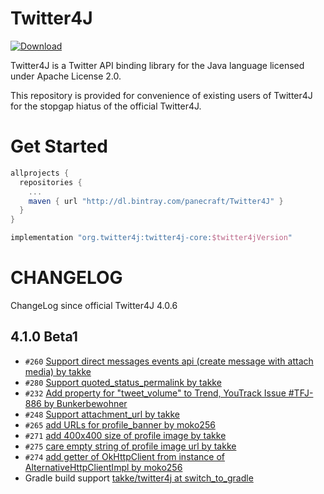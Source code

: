 # Twitter4J

[ ![Download](https://api.bintray.com/packages/panecraft/maven/Twitter4J/images/download.svg) ](https://bintray.com/panecraft/maven/Twitter4J/_latestVersion)


Twitter4J is a Twitter API binding library for the Java language licensed under Apache License 2.0.

This repository is provided for convenience of existing users of Twitter4J for the stopgap hiatus of the official Twitter4J.

# Get Started

```groovy
allprojects {
  repositories {
    ...
    maven { url "http://dl.bintray.com/panecraft/Twitter4J" }
  }
}
```

```groovy
implementation "org.twitter4j:twitter4j-core:$twitter4jVersion"
```

# CHANGELOG

ChangeLog since official Twitter4J 4.0.6

## 4.1.0 Beta1
  - ```#260``` [Support direct messages events api (create message with attach media) by takke](https://github.com/yusuke/twitter4j/pull/260)
  - ```#280``` [Support quoted_status_permalink by takke](https://github.com/yusuke/twitter4j/pull/280)
  - ```#232``` [Add property for &quot;tweet_volume&quot; to Trend, YouTrack Issue #TFJ-886 by Bunkerbewohner ](https://github.com/yusuke/twitter4j/pull/232)
  - ```#248``` [Support attachment_url by takke](https://github.com/yusuke/twitter4j/pull/248)
  - ```#265``` [add URLs for profile_banner by moko256](https://github.com/yusuke/twitter4j/pull/265)
  - ```#271``` [add 400x400 size of profile image by takke](https://github.com/yusuke/twitter4j/pull/271)
  - ```#275``` [care empty string of profile image url by takke](https://github.com/yusuke/twitter4j/pull/275)
  - ```#274``` [add getter of OkHttpClient from instance of AlternativeHttpClientImpl by moko256](https://github.com/yusuke/twitter4j/pull/274)
  - Gradle build support [takke/twitter4j at switch_to_gradle](https://github.com/takke/twitter4j/tree/switch_to_gradle "takke/twitter4j at switch_to_gradle")
    